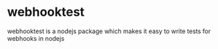 # webhooktest
webhooktest is a nodejs package which makes it easy to write tests for webhooks in nodejs
